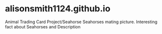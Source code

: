 # alisonsmith1124.github.io
Animal Trading Card Project/Seahorse 
Seahorses mating picture. Interesting fact about Seahorses and Description
